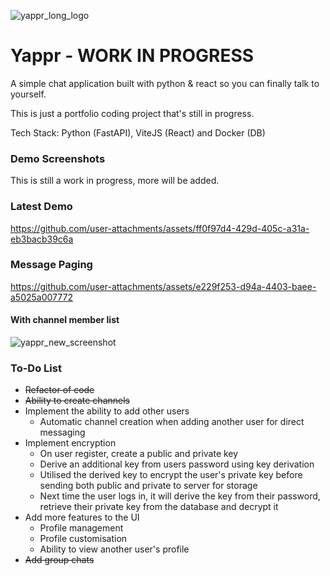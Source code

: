 ![yappr_long_logo](https://github.com/user-attachments/assets/4824bd5c-0f98-40a7-bae2-9b7b6b347cc0)
# Yappr - WORK IN PROGRESS

A simple chat application built with python & react so you can finally talk to yourself.

This is just a portfolio coding project that's still in progress.

Tech Stack: Python (FastAPI), ViteJS (React) and Docker (DB)

### Demo Screenshots
This is still a work in progress, more will be added.

### Latest Demo
https://github.com/user-attachments/assets/ff0f97d4-429d-405c-a31a-eb3bacb39c6a


### Message Paging
https://github.com/user-attachments/assets/e229f253-d94a-4403-baee-a5025a007772


#### With channel member list
![yappr_new_screenshot](https://github.com/user-attachments/assets/b9989511-dd35-40d0-ac3e-322376ee7121)


### To-Do List
- ~~Refactor of code~~
- ~~Ability to create channels~~
- Implement the ability to add other users
  - Automatic channel creation when adding another user for direct messaging
- Implement encryption
  - On user register, create a public and private key
  - Derive an additional key from users password using key derivation
  - Utilised the derived key to encrypt the user's private key before sending both public and private to server for storage
  - Next time the user logs in, it will derive the key from their password, retrieve their private key from the database and decrypt it
- Add more features to the UI
  - Profile management
  - Profile customisation
  - Ability to view another user's profile
- ~~Add group chats~~
